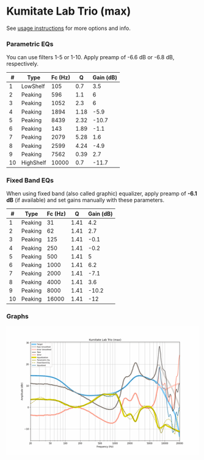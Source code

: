 # Kumitate Lab Trio (max)
See [usage instructions](https://github.com/jaakkopasanen/AutoEq#usage) for more options and info.

### Parametric EQs
You can use filters 1-5 or 1-10. Apply preamp of -6.6 dB or -6.8 dB, respectively.

|   # | Type      |   Fc (Hz) |    Q |   Gain (dB) |
|-----|-----------|-----------|------|-------------|
|   1 | LowShelf  |       105 | 0.7  |         3.5 |
|   2 | Peaking   |       596 | 1.1  |         6   |
|   3 | Peaking   |      1052 | 2.3  |         6   |
|   4 | Peaking   |      1894 | 1.18 |        -5.9 |
|   5 | Peaking   |      8439 | 2.32 |       -10.7 |
|   6 | Peaking   |       143 | 1.89 |        -1.1 |
|   7 | Peaking   |      2079 | 5.28 |         1.6 |
|   8 | Peaking   |      2599 | 4.24 |        -4.9 |
|   9 | Peaking   |      7562 | 0.39 |         2.7 |
|  10 | HighShelf |     10000 | 0.7  |       -11.7 |

### Fixed Band EQs
When using fixed band (also called graphic) equalizer, apply preamp of **-6.1 dB** (if available) and set gains manually with these parameters.

|   # | Type    |   Fc (Hz) |    Q |   Gain (dB) |
|-----|---------|-----------|------|-------------|
|   1 | Peaking |        31 | 1.41 |         4.2 |
|   2 | Peaking |        62 | 1.41 |         2.7 |
|   3 | Peaking |       125 | 1.41 |        -0.1 |
|   4 | Peaking |       250 | 1.41 |        -0.2 |
|   5 | Peaking |       500 | 1.41 |         5   |
|   6 | Peaking |      1000 | 1.41 |         6.2 |
|   7 | Peaking |      2000 | 1.41 |        -7.1 |
|   8 | Peaking |      4000 | 1.41 |         3.6 |
|   9 | Peaking |      8000 | 1.41 |       -10.2 |
|  10 | Peaking |     16000 | 1.41 |       -12   |

### Graphs
![](./Kumitate%20Lab%20Trio%20(max).png)
